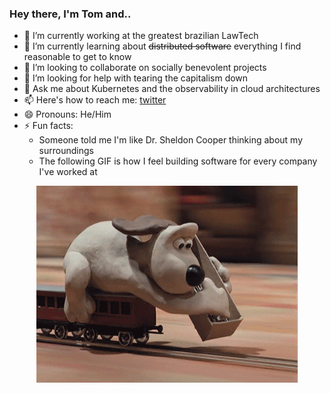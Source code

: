 <!--<p align="center">
  <img alt="GitHub Profile Metrics" src="./github-metrics.svg" />
</p>-->

### Hey there, I'm Tom and..

- 🔭 I’m currently working at the greatest brazilian LawTech
- 🌱 I’m currently learning about ~~distributed software~~ everything I find reasonable to get to know
- 👯 I’m looking to collaborate on socially benevolent projects
- 🤔 I’m looking for help with tearing the capitalism down
- 💬 Ask me about Kubernetes and the observability in cloud architectures
- 📫 Here's how to reach me: [twitter](https://twitter.com/_7onn_)
- 😄 Pronouns: He/Him
- ⚡ Fun facts: 
  - Someone told me I'm like Dr. Sheldon Cooper thinking about my surroundings
  - The following GIF is how I feel building software for every company I've worked at


<p align="center">
  <img alt="building the path" src="./giphy.gif" />
</p>
